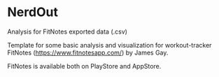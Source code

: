 # NerdOut
Analysis for FitNotes exported data (.csv)

Template for some basic analysis and visualization for workout-tracker FitNotes (https://www.fitnotesapp.com/) by James Gay.

FitNotes is available both on PlayStore and AppStore.
